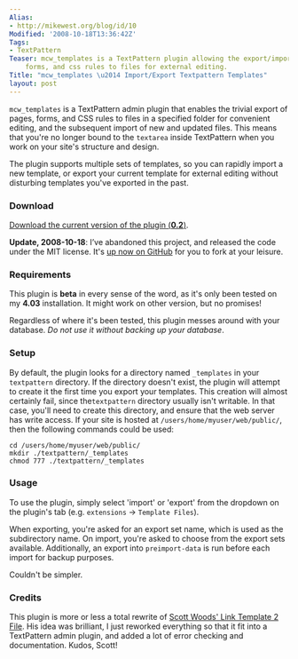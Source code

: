```yaml
---
Alias:
- http://mikewest.org/blog/id/10
Modified: '2008-10-18T13:36:42Z'
Tags:
- TextPattern
Teaser: mcw_templates is a TextPattern plugin allowing the export/import of pages,
    forms, and css rules to files for external editing.
Title: "mcw_templates \u2014 Import/Export Textpattern Templates"
layout: post
---
```

`mcw_templates` is a TextPattern admin plugin that enables the trivial export of pages, forms, and CSS rules to files in a specified folder for convenient editing, and the subsequent import of new and updated files.  This means that you're no longer bound to the `textarea` inside TextPattern when you work on your site's structure and design.

The plugin supports multiple sets of templates, so you can rapidly import a new template, or export your current template for external editing without disturbing templates you've exported in the past.

### Download ###

[Download the current version of the plugin (__0.2__)][1].

__Update, 2008-10-18__: I’ve abandoned this project, and released the code under the MIT license.  It's [up now on GitHub][code] for you to fork at your leisure.

[code]: http://github.com/mikewest/mcw_templates/tree/master
[1]: http://github.com/mikewest/mcw_templates/tree/master

### Requirements ###

This plugin is __beta__ in every sense of the word, as it's only been tested on my <strong>4.03</strong> installation.  It might work on other version, but no promises!

Regardless of where it's been tested, this plugin messes around with your database.  _Do not use it without backing up your database_.

### Setup ###

By default, the plugin looks for a directory named `_templates`
in your `textpattern` directory.  If the directory doesn't exist, the plugin will attempt to create it the first time you export your templates. This creation will almost certainly fail, since the`textpattern` directory usually isn't writable.  In that case, you'll need to create this  directory, and ensure that the web server has write access.  If your site is hosted at `/users/home/myuser/web/public/`, then the following commands    could be used:
    
    cd /users/home/myuser/web/public/
    mkdir ./textpattern/_templates
    chmod 777 ./textpattern/_templates

### Usage ###

To use the plugin, simply select 'import' or 'export' from the dropdown on the plugin's tab (e.g. `extensions` -> `Template Files`).

When exporting, you're asked for an export set name, which is used as the subdirectory name.  On import, you're asked to choose from the export sets available.  Additionally, an export into `preimport-data` is run before each import for backup purposes.

Couldn't be simpler.

### Credits ###

This plugin is more or less a total rewrite of [Scott Woods' Link Template 2 File][2].  His idea was brilliant, I just reworked everything so that it fit into a TextPattern admin plugin, and added a lot of error checking and documentation.  Kudos, Scott!

[2]: http://www.woods-fehr.com/txp/8/link-template-2-file